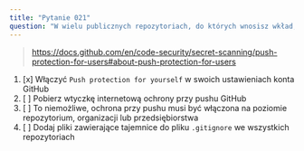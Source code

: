 ```yaml
---
title: "Pytanie 021"
question: "W wielu publicznych repozytoriach, do których wnosisz wkład, opcja ochrony skanowania tajemnic przy pushu nie jest włączona. Co możesz zrobić, aby chronić się przed przypadkowym wysłaniem tajemnic do tych repozytoriów?"
---
```


> https://docs.github.com/en/code-security/secret-scanning/push-protection-for-users#about-push-protection-for-users
1. [x] Włączyć `Push protection for yourself` w swoich ustawieniach konta GitHub
1. [ ] Pobierz wtyczkę internetową ochrony przy pushu GitHub
1. [ ] To niemożliwe, ochrona przy pushu musi być włączona na poziomie repozytorium, organizacji lub przedsiębiorstwa
1. [ ] Dodaj pliki zawierające tajemnice do pliku `.gitignore` we wszystkich repozytoriach
